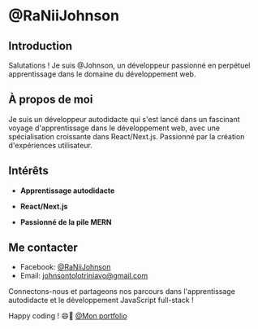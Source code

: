 # @RaNiiJohnson

## Introduction

Salutations ! Je suis @Johnson, un développeur passionné en perpétuel apprentissage dans le domaine du développement web.

## À propos de moi

Je suis un développeur autodidacte qui s'est lancé dans un fascinant voyage d'apprentissage dans le développement web, avec une spécialisation croissante dans React/Next.js. Passionné par la création d'expériences utilisateur.

## Intérêts

- **Apprentissage autodidacte**

- **React/Next.js** 

- **Passionné de la pile MERN**

## Me contacter

- Facebook: [@RaNiiJohnson](https://www.facebook.com/rvnii.johnson)
- Email: [johnsontolotriniavo@gmail.com](mailto:johnsontolotriniavo@gmail.com)

Connectons-nous et partageons nos parcours dans l'apprentissage autodidacte et le développement JavaScript full-stack !

Happy coding ! 😄🚀
[@Mon portfolio](https://raniijohnson.github.io/RaNiiJohnson-portfolio.github.io/)
